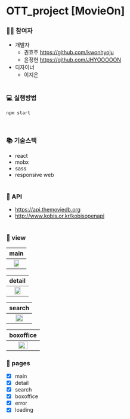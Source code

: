 # OTT_project [MovieOn]

### 👩‍💻 참여자

-   개발자
    -   권효주 https://github.com/kwonhyoju
    -   윤정현 https://github.com/JHYOOOOON
-   디자이너
    -   이지은
        <br/>
        <br/>

### 💻 실행방법

    npm start

<br/>

### 📚 기술스택

-   react
-   mobx
-   sass
-   responsive web
    <br/>
    <br/>

### 💎 API

-   https://api.themoviedb.org
-   http://www.kobis.or.kr/kobisopenapi
    <br/>
    <br/>

### 👀 view

|                                                              main                                                              |
| :----------------------------------------------------------------------------------------------------------------------------: |
| <img src="https://user-images.githubusercontent.com/50460114/125453607-5e616f75-2b96-4ab4-8cb8-5a68887816ec.png" width="60%"/> |

|                                                             detail                                                             |
| :----------------------------------------------------------------------------------------------------------------------------: |
| <img src="https://user-images.githubusercontent.com/50460114/125453383-d915a0ec-ef3f-400b-9546-6236ac8051a6.png" width="60%"/> |

|                                                             search                                                             |
| :----------------------------------------------------------------------------------------------------------------------------: |
| <img src="https://user-images.githubusercontent.com/50460114/125453416-a8fbb958-0770-4309-9344-d8b0c38a860c.png" width="60%"/> |

|                                                           boxoffice                                                            |
| :----------------------------------------------------------------------------------------------------------------------------: |
| <img src="https://user-images.githubusercontent.com/50460114/125453461-afcb102d-7885-46a8-8f2d-9f8bbe10700f.png" width="60%"/> |

### 📃 pages

-   [x] main
-   [x] detail
-   [x] search
-   [x] boxoffice
-   [x] error
-   [x] loading
        <br/>
        <br/>

<!-- # 실행방법



# git 사용방법 -->
